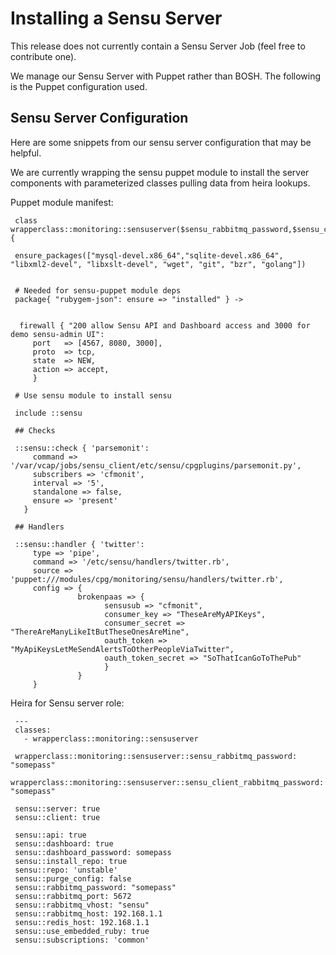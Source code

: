 # Installing a Sensu Server

This release does not currently contain a Sensu Server Job (feel free to contribute one).

We manage our Sensu Server with Puppet rather than BOSH. The following is the Puppet configuration used.

## Sensu Server Configuration

Here are some snippets from our sensu server configuration that may be helpful.

We are currently wrapping the sensu puppet module to install the server components with parameterized classes pulling data from heira lookups.

Puppet module manifest:

     class wrapperclass::monitoring::sensuserver($sensu_rabbitmq_password,$sensu_client_rabbitmq_password){
     
     ensure_packages(["mysql-devel.x86_64","sqlite-devel.x86_64", "libxml2-devel", "libxslt-devel", "wget", "git", "bzr", "golang"])
 

     # Needed for sensu-puppet module deps
     package{ "rubygem-json": ensure => "installed" } ->
     
     
      firewall { "200 allow Sensu API and Dashboard access and 3000 for demo sensu-admin UI":
         port   => [4567, 8080, 3000],
         proto  => tcp,
         state  => NEW,
         action => accept,
         }
     
     # Use sensu module to install sensu
     
     include ::sensu
     
     ## Checks
     
     ::sensu::check { 'parsemonit':
         command => '/var/vcap/jobs/sensu_client/etc/sensu/cpgplugins/parsemonit.py',
         subscribers => 'cfmonit',
         interval => '5',
         standalone => false,
         ensure => 'present'
       }
     
     ## Handlers
     
     ::sensu::handler { 'twitter':
         type => 'pipe',
         command => '/etc/sensu/handlers/twitter.rb',
         source => 'puppet:///modules/cpg/monitoring/sensu/handlers/twitter.rb',
         config => { 
                   brokenpaas => { 
                         sensusub => "cfmonit", 
                         consumer_key => "TheseAreMyAPIKeys",
                         consumer_secret => "ThereAreManyLikeItButTheseOnesAreMine",
                         oauth_token => "MyApiKeysLetMeSendAlertsToOtherPeopleViaTwitter",
                         oauth_token_secret => "SoThatIcanGoToThePub"
                         } 
                   }
         }
            
Heira for Sensu server role:

     ---
     classes:
       - wrapperclass::monitoring::sensuserver
     
     wrapperclass::monitoring::sensuserver::sensu_rabbitmq_password: "somepass"
     wrapperclass::monitoring::sensuserver::sensu_client_rabbitmq_password: "somepass"
     
     sensu::server: true
     sensu::client: true
     
     sensu::api: true
     sensu::dashboard: true
     sensu::dashboard_password: somepass
     sensu::install_repo: true
     sensu::repo: 'unstable'
     sensu::purge_config: false
     sensu::rabbitmq_password: "somepass"
     sensu::rabbitmq_port: 5672
     sensu::rabbitmq_vhost: "sensu"
     sensu::rabbitmq_host: 192.168.1.1
     sensu::redis_host: 192.168.1.1
     sensu::use_embedded_ruby: true
     sensu::subscriptions: 'common'
